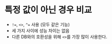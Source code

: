 # 특정 값이 아닌 경우 비교
- `!=`, `<>`, `^=` 사용 (모두 같은 기능)
- 세 가지 사이에 성능 차이는 없음
- 다른 DB와의 호환성을 위해 `<>`를 가장 많이 사용한다.

